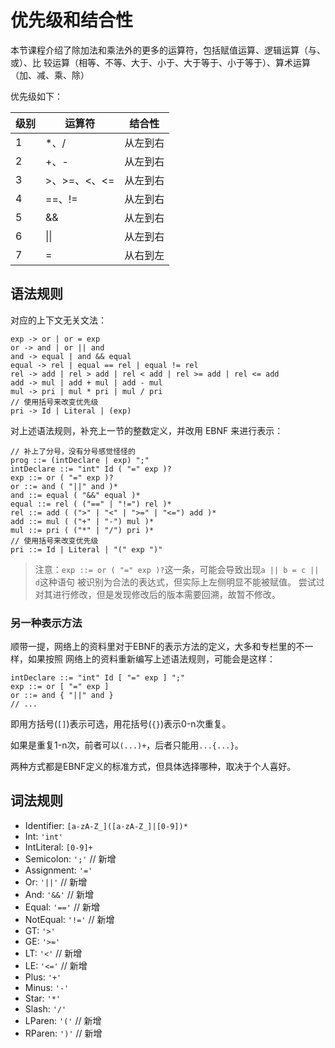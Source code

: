 # 优先级和结合性

本节课程介绍了除加法和乘法外的更多的运算符，包括赋值运算、逻辑运算（与、或）、比
较运算（相等、不等、大于、小于、大于等于、小于等于）、算术运算（加、减、乘、除）

优先级如下：

| 级别 | 运算符       | 结合性   |
| ---- | ------------ | -------- |
| 1    | \*、/        | 从左到右 |
| 2    | +、-         | 从左到右 |
| 3    | >、>=、<、<= | 从左到右 |
| 4    | ==、!=       | 从左到右 |
| 5    | &&           | 从左到右 |
| 6    | \|\|         | 从左到右 |
| 7    | =            | 从右到左 |

## 语法规则

对应的上下文无关文法：

```
exp -> or | or = exp
or -> and | or || and
and -> equal | and && equal
equal -> rel | equal == rel | equal != rel
rel -> add | rel > add | rel < add | rel >= add | rel <= add
add -> mul | add + mul | add - mul
mul -> pri | mul * pri | mul / pri
// 使用括号来改变优先级
pri -> Id | Literal | (exp)
```

对上述语法规则，补充上一节的整数定义，并改用 EBNF 来进行表示：

```
// 补上了分号，没有分号感觉怪怪的
prog ::= (intDeclare | exp) ";"
intDeclare ::= "int" Id ( "=" exp )?
exp ::= or ( "=" exp )?
or ::= and ( "||" and )*
and ::= equal ( "&&" equal )*
equal ::= rel ( ("==" | "!=") rel )*
rel ::= add ( (">" | "<" | ">=" | "<=") add )*
add ::= mul ( ("+" | "-") mul )*
mul ::= pri ( ("*" | "/") pri )*
// 使用括号来改变优先级
pri ::= Id | Literal | "(" exp ")"
```

> 注意：`exp ::= or ( "=" exp )?`这一条，可能会导致出现`a || b = c || d`这种语句
> 被识别为合法的表达式，但实际上左侧明显不能被赋值。
> 尝试过对其进行修改，但是发现修改后的版本需要回溯，故暂不修改。

### 另一种表示方法

顺带一提，网络上的资料里对于EBNF的表示方法的定义，大多和专栏里的不一样，如果按照
网络上的资料重新编写上述语法规则，可能会是这样：

```
intDeclare ::= "int" Id [ "=" exp ] ";"
exp ::= or [ "=" exp ]
or ::= and { "||" and }
// ...
```

即用方括号(`[]`)表示可选，用花括号(`{}`)表示0-n次重复。

如果是重复1-n次，前者可以`(...)+`，后者只能用`...{...}`。

两种方式都是EBNF定义的标准方式，但具体选择哪种，取决于个人喜好。

## 词法规则

- Identifier: `[a-zA-Z_]([a-zA-Z_]|[0-9])*`
- Int: `'int'`
- IntLiteral: `[0-9]+`
- Semicolon: `';'` // 新增
- Assignment: `'='`
- Or: `'||'` // 新增
- And: `'&&'` // 新增
- Equal: `'=='` // 新增
- NotEqual: `'!='` // 新增
- GT: `'>'`
- GE: `'>='`
- LT: `'<'` // 新增
- LE: `'<='` // 新增
- Plus: `'+'`
- Minus: `'-'`
- Star: `'*'`
- Slash: `'/'`
- LParen: `'('` // 新增
- RParen: `')'` // 新增
